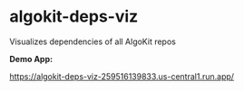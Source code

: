 # algokit-deps-viz

Visualizes dependencies of all AlgoKit repos

**Demo App:**

https://algokit-deps-viz-259516139833.us-central1.run.app/

